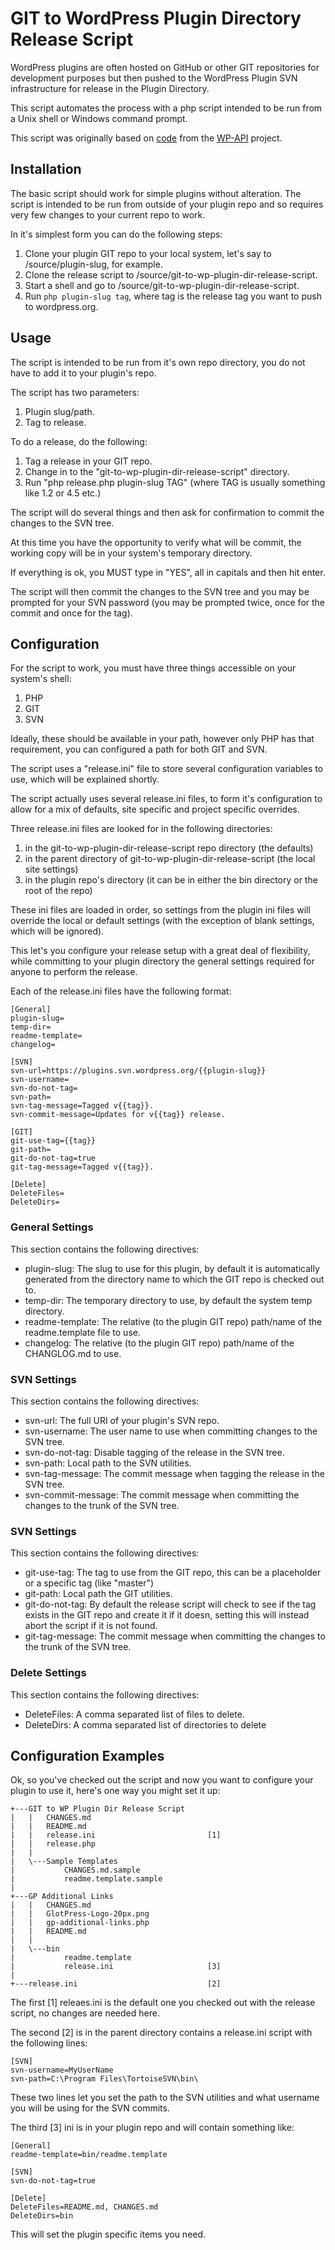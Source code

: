 # GIT to WordPress Plugin Directory Release Script

WordPress plugins are often hosted on GitHub or other GIT repositories for development purposes but then pushed to the WordPress Plugin SVN infrastructure for release in the Plugin Directory.

This script automates the process with a php script intended to be run from a Unix shell or Windows command prompt.

This script was originally based on [code](https://github.com/WP-API/WP-API/blob/develop/bin/release.sh) from the [WP-API](https://github.com/WP-API/WP-API) project.

## Installation

The basic script should work for simple plugins without alteration.  The script is intended to be run from outside of your plugin repo and so requires very few changes to your current repo to work.

In it's simplest form you can do the following steps:

1. Clone your plugin GIT repo to your local system, let's say to /source/plugin-slug, for example.
2. Clone the release script to /source/git-to-wp-plugin-dir-release-script.
3. Start a shell and go to /source/git-to-wp-plugin-dir-release-script.
4. Run `php plugin-slug tag`, where tag is the release tag you want to push to wordpress.org.

## Usage

The script is intended to be run from it's own repo directory, you do not have to add it to your plugin's repo.

The script has two parameters:

1. Plugin slug/path.
2. Tag to release.

To do a release, do the following:

1. Tag a release in your GIT repo.
2. Change in to the "git-to-wp-plugin-dir-release-script" directory.
3. Run "php release.php plugin-slug TAG" (where TAG is usually something like 1.2 or 4.5 etc.)

The script will do several things and then ask for confirmation to commit the changes to the SVN tree.

At this time you have the opportunity to verify what will be commit, the working copy will be in your system's temporary directory.

If everything is ok, you MUST type in "YES", all in capitals and then hit enter.

The script will then commit the changes to the SVN tree and you may be prompted for your SVN password (you may be prompted twice, once for the commit and once for the tag).

## Configuration

For the script to work, you must have three things accessible on your system's shell:

1. PHP
2. GIT
3. SVN

Ideally, these should be available in your path, however only PHP has that requirement, you can configured a path for both GIT and SVN.

The script uses a "release.ini" file to store several configuration variables to use, which will be explained shortly.

The script actually uses several release.ini files, to form it's configuration to allow for a mix of defaults, site specific and project specific overrides.

Three release.ini files are looked for in the following directories:

1. in the git-to-wp-plugin-dir-release-script repo directory (the defaults)
2. in the parent directory of git-to-wp-plugin-dir-release-script (the local site settings)
3. in the plugin repo's directory (it can be in either the bin directory or the root of the repo)

These ini files are loaded in order, so settings from the plugin ini files will override the local or default settings (with the exception of blank settings, which will be ignored).

This let's you configure your release setup with a great deal of flexibility, while committing to your plugin directory the general settings required for anyone to perform the release.

Each of the release.ini files have the following format:

```
[General]
plugin-slug=
temp-dir=
readme-template=
changelog=

[SVN]
svn-url=https://plugins.svn.wordpress.org/{{plugin-slug}}
svn-username=
svn-do-not-tag=
svn-path=
svn-tag-message=Tagged v{{tag}}.
svn-commit-message=Updates for v{{tag}} release.

[GIT]
git-use-tag={{tag}}
git-path=
git-do-not-tag=true
git-tag-message=Tagged v{{tag}}.

[Delete]
DeleteFiles=
DeleteDirs=
```

### General Settings
This section contains the following directives:

* plugin-slug: The slug to use for this plugin, by default it is automatically generated from the directory name to which the GIT repo is checked out to.
* temp-dir: The temporary directory to use, by default the system temp directory.
* readme-template: The relative (to the plugin GIT repo) path/name of the readme.template file to use.
* changelog: The relative (to the plugin GIT repo) path/name of the CHANGLOG.md to use.

### SVN Settings
This section contains the following directives:

* svn-url: The full URI of your plugin's SVN repo.
* svn-username: The user name to use when committing changes to the SVN tree.
* svn-do-not-tag: Disable tagging of the release in the SVN tree.
* svn-path: Local path to the SVN utilities.
* svn-tag-message: The commit message when tagging the release in the SVN tree.
* svn-commit-message: The commit message when committing the changes to the trunk of the SVN tree.

### SVN Settings
This section contains the following directives:

* git-use-tag: The tag to use from the GIT repo, this can be a placeholder or a specific tag (like "master")
* git-path: Local path the GIT utilities.
* git-do-not-tag: By default the release script will check to see if the tag exists in the GIT repo and create it if it doesn, setting this will instead abort the script if it is not found.
* git-tag-message: The commit message when committing the changes to the trunk of the SVN tree.

### Delete Settings
This section contains the following directives:

* DeleteFiles: A comma separated list of files to delete.
* DeleteDirs: A comma separated list of directories to delete

## Configuration Examples

Ok, so you've checked out the script and now you want to configure your plugin to use it, here's one way you might set it up:

	+---GIT to WP Plugin Dir Release Script
	|   |   CHANGES.md
	|   |   README.md
	|   |   release.ini							[1]
	|   |   release.php
	|   |
	|   \---Sample Templates
	|           CHANGES.md.sample
	|           readme.template.sample
	|           
	+---GP Additional Links
	|   |   CHANGES.md
	|   |   GlotPress-Logo-20px.png
	|   |   gp-additional-links.php
	|   |   README.md
	|   |   
	|   \---bin
	|           readme.template
	|   		release.ini						[3]
	|            
	+---release.ini								[2]

The first [1] releaes.ini is the default one you checked out with the release script, no changes are needed here.

The second [2] is in the parent directory contains a release.ini script with the following lines:

```
[SVN]
svn-username=MyUserName
svn-path=C:\Program Files\TortoiseSVN\bin\
```

These two lines let you set the path to the SVN utilities and what username you will be using for the SVN commits.

The third [3] ini is in your plugin repo and will contain something like:

```
[General]
readme-template=bin/readme.template

[SVN]
svn-do-not-tag=true

[Delete]
DeleteFiles=README.md, CHANGES.md
DeleteDirs=bin
```

This will set the plugin specific items you need.

 

